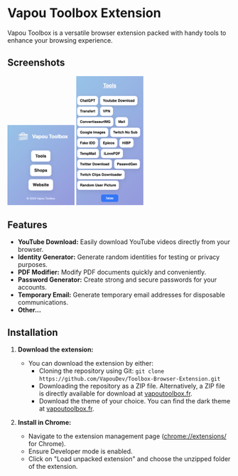 # Vapou Toolbox Extension

Vapou Toolbox is a versatile browser extension packed with handy tools to enhance your browsing experience.

## Screenshots

<img src="/imagesgithub/screen1.png" alt="Screenshot 1" width="30%">
<img src="/imagesgithub/screen2.png" alt="Screenshot 2" width="30%">

## Features

- **YouTube Download:** Easily download YouTube videos directly from your browser.
- **Identity Generator:** Generate random identities for testing or privacy purposes.
- **PDF Modifier:** Modify PDF documents quickly and conveniently.
- **Password Generator:** Create strong and secure passwords for your accounts.
- **Temporary Email:** Generate temporary email addresses for disposable communications.
- **Other...**

## Installation

1. **Download the extension:**
   - You can download the extension by either:
     - Cloning the repository using Git: `git clone https://github.com/VapouDev/Toolbox-Browser-Extension.git`
     - Downloading the repository as a ZIP file. Alternatively, a ZIP file is directly available for download at [vapoutoolbox.fr](https://vapoutoolbox.fr).
     - Download the theme of your choice.
     You can find the dark theme at [vapoutoolbox.fr](https://vapoutoolbox.fr).
   
2. **Install in Chrome:**
   - Navigate to the extension management page ([chrome://extensions/](chrome://extensions/) for Chrome).
   - Ensure Developer mode is enabled.
   - Click on "Load unpacked extension" and choose the unzipped folder of the extension.
